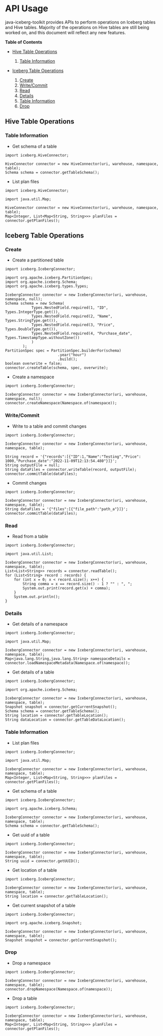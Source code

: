 # API Usage

java-iceberg-toolkit provides APIs to perform operations on Iceberg tables and Hive tables. Majority of the operations on Hive tables are still being worked on, and this document will reflect any new features. 

**Table of Contents**

* [Hive Table Operations](/docs/sample_api_usage.md#hive-table-operations)
    1. [Table Information](/docs/sample_api_usage.md#table-information)

* [Iceberg Table Operations](/docs/sample_api_usage.md#iceberg-table-operations)
    1. [Create](/docs/sample_api_usage.md#create)
    2. [Write/Commit](/docs/sample_api_usage.md#writecommit)
    3. [Read](/docs/sample_api_usage.md#read)
    4. [Details](/docs/sample_api_usage.md#details)
    5. [Table Information](/docs/sample_api_usage.md#table-information-1)
    6. [Drop](/docs/sample_api_usage.md#drop)

## Hive Table Operations

### Table Information

* Get schema of a table
```
import iceberg.HiveConnector;

HiveConnector connector = new HiveConnector(uri, warehouse, namespace, table);
Schema schema = connector.getTableSchema();
```

* List plan files
```
import iceberg.HiveConnector;

import java.util.Map;

HiveConnector connector = new HiveConnector(uri, warehouse, namespace, table);
Map<Integer, List<Map<String, String>>> planFiles = connector.getPlanFiles();
```

## Iceberg Table Operations

### Create

* Create a partitioned table
```
import iceberg.IcebergConnector;

import org.apache.iceberg.PartitionSpec;
import org.apache.iceberg.Schema;
import org.apache.iceberg.types.Types;

IcebergConnector connector = new IcebergConnector(uri, warehouse, namespace, null);
Schema schema = new Schema(
            Types.NestedField.required(1, "ID", Types.IntegerType.get()),
            Types.NestedField.required(2, "Name", Types.StringType.get()),
            Types.NestedField.required(3, "Price", Types.DoubleType.get()),
            Types.NestedField.required(4, "Purchase_date", Types.TimestampType.withoutZone())
            )
        );
PartitionSpec spec = PartitionSpec.builderFor(schema)
						.year("hour")
						.build();
boolean overwrite = false;
connector.createTable(schema, spec, overwrite);
```

* Create a namespace
```
import iceberg.IcebergConnector;

IcebergConnector connector = new IcebergConnector(uri, warehouse, namespace, null);
connector.createNamespace(Namespace.of(namespace));
```

### Write/Commit

* Write to a table and commit changes
```
import iceberg.IcebergConnector;

IcebergConnector connector = new IcebergConnector(uri, warehouse, namespace, table);

String record = '{"records":[{"ID":1,"Name":"Testing","Price": 1000,"Purchase_date":"2022-11-09T12:13:54.480"}]}';
String outputFile = null;
String dataFiles = connector.writeTable(record, outputFile);
connector.commitTable(dataFiles);
```

* Commit changes
```
import iceberg.IcebergConnector;

IcebergConnector connector = new IcebergConnector(uri, warehouse, namespace, table);
String dataFiles = '{"files":[{"file_path":"path_a"}]}';
connector.commitTable(dataFiles);
```

### Read

* Read from a table
```
import iceberg.IcebergConnector;

import java.util.List;

IcebergConnector connector = new IcebergConnector(uri, warehouse, namespace, table);
List<List<String>> records = connector.readTable();
for (List<String> record : records) {
    for (int x = 0; x < record.size(); x++) {
        String comma = x == record.size() - 1 ? "" : ", ";
        System.out.print(record.get(x) + comma);
    }
    System.out.println();
}
```

### Details

* Get details of a namespace
```
import iceberg.IcebergConnector;

import java.util.Map;

IcebergConnector connector = new IcebergConnector(uri, warehouse, namespace, table);
Map<java.lang.String,java.lang.String> namespaceDetails = connector.loadNamespaceMetadata(Namespace.of(namespace));
```

* Get details of a table
```
import iceberg.IcebergConnector;

import org.apache.iceberg.Schema;

IcebergConnector connector = new IcebergConnector(uri, warehouse, namespace, table);
Snapshot snapshot = connector.getCurrentSnapshot();
Schema schema = connector.getTableSchema();
String location = connector.getTableLocation();
String dataLocation = connector.getTableDataLocation();
```

### Table Information

* List plan files
```
import iceberg.IcebergConnector;

import java.util.Map;

IcebergConnector connector = new IcebergConnector(uri, warehouse, namespace, table);
Map<Integer, List<Map<String, String>>> planFiles = connector.getPlanFiles();
```

* Get schema of a table
```
import iceberg.IcebergConnector;

import org.apache.iceberg.Schema;

IcebergConnector connector = new IcebergConnector(uri, warehouse, namespace, table);
Schema schema = connector.getTableSchema();
```

* Get uuid of a table
```
import iceberg.IcebergConnector;

IcebergConnector connector = new IcebergConnector(uri, warehouse, namespace, table);
String uuid = connector.getUUID();
```

* Get location of a table
```
import iceberg.IcebergConnector;

IcebergConnector connector = new IcebergConnector(uri, warehouse, namespace, table);
String location = connector.getTableLocation();
```

* Get current snapshot of a table
```
import iceberg.IcebergConnector;

import org.apache.iceberg.Snapshot;

IcebergConnector connector = new IcebergConnector(uri, warehouse, namespace, table);
Snapshot snapshot = connector.getCurrentSnapshot();
```

### Drop

* Drop a namespace
```
import iceberg.IcebergConnector;

IcebergConnector connector = new IcebergConnector(uri, warehouse, namespace, table);
connector.dropNamespace(Namespace.of(namespace));
```

* Drop a table
```
import iceberg.IcebergConnector;

IcebergConnector connector = new IcebergConnector(uri, warehouse, namespace, table);
Map<Integer, List<Map<String, String>>> planFiles = connector.getPlanFiles();
```